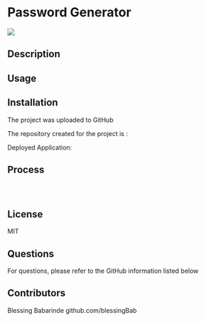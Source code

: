 # Password Generator

[<img src="https://img.shields.io/badge/License-MIT-yellow.svg">](https://opensource.org/licenses/MIT)

## Description

## Usage

## Installation

The project was uploaded to GitHub

The repository created for the project is :

Deployed Application:

## Process

```



```

## License

MIT

## Questions

For questions, please refer to the GitHub information listed below

## Contributors

Blessing Babarinde github.com/blessingBab
